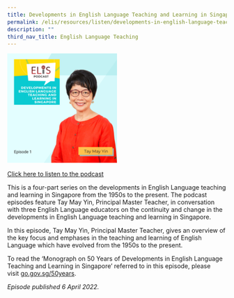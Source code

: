 ```yaml
---
title: Developments in English Language Teaching and Learning in Singapore (Episode 1)
permalink: /elis/resources/listen/developments-in-english-language-teaching-and-learning-in-singapore-episode-1/
description: ""
third_nav_title: English Language Teaching
---
```

<img src="/images/29.png" 
     style="width:50%">
		 
<a href="https://open.spotify.com/episode/1qjncSZn3Tf1XtinbrcNCG">Click here to listen to the podcast</a>

This is a four-part series on the developments in English Language teaching and learning in Singapore from the 1950s to the present. The podcast episodes feature Tay May Yin, Principal Master Teacher, in conversation with three English Language educators on the continuity and change in the developments in English Language teaching and learning in Singapore.    
  
In this episode, Tay May Yin, Principal Master Teacher, gives an overview of the key focus and emphases in the teaching and learning of English Language which have evolved from the 1950s to the present.

To read the ‘Monograph on 50 Years of Developments in English Language Teaching and Learning in Singapore’ referred to in this episode, please visit [go.gov.sg/50years](http://go.gov.sg/50years).   
  
<em>Episode published 6 April 2022.</em>